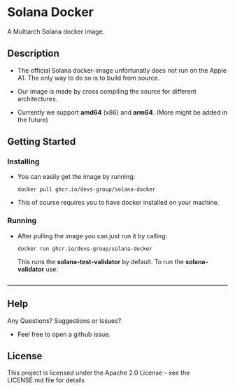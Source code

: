 # Solana Docker

A Multiarch Solana docker image.

## Description

* The official Solana docker-image unfortunatly does not run on the Apple A1.
The only way to do so is to build from source.

* Our image is made by cross compiling the source for different architectures.
* Currently we support **amd64** (x86)  and **arm64**. (More might be added in the future)


## Getting Started

### Installing

* You can easily get the image by running:
    ```
    docker pull ghcr.io/devs-group/solana-docker
    ```

* This of course requires you to have docker installed on your machine.


### Running

* After pulling the image you can just run it by calling:
    ```
    docker run ghcr.io/devs-group/solana-docker
    ```
    This runs the **solana-test-validator** by default. To run the **solana-validator** use:

    ```

    ```

***

## Help

Any Questions? Suggestions or Issues?
- Feel free to open a github issue.

## License

This project is licensed under the Apache 2.0 License - see the LICENSE.md file for details